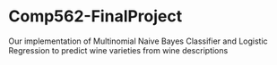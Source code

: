 # Comp562-FinalProject

Our implementation of Multinomial Naive Bayes Classifier and Logistic Regression to predict wine varieties from wine descriptions
